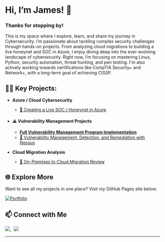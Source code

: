 # Hi, I’m James! 👋

### Thanks for stopping by!

This is my space where I explore, learn, and share my journey in Cybersecurity. I’m passionate about tackling complex security challenges through hands-on projects. From analyzing cloud migrations to building a live honeynet and SOC in Azure, I enjoy diving deep into the ever-evolving landscape of cybersecurity. Right now, I’m focusing on mastering Linux, Python, security automation, threat hunting, and pen testing. I'm also actively working towards certifications like CompTIA Security+ and Network+, with a long-term goal of achieving CISSP.



## 👨‍💻 Key Projects:

- **Azure / Cloud Cybersecurity**
  - [🔗 Creating a Live SOC / Honeynet in Azure](https://github.com/james-watson-iii/Azure-SOC-Honeynet)


- #### ⚠️ Vulnerability Management Projects
  - **[Full Vulnerability Management Program Implementation](https://github.com/trevinoparker7/vulnerability-management-program)**  
  - [🔗 Vulnerability Management, Detection, and Remediation with Nessus](https://github.com/james-watson-iii/Vulnerability-Management)

- **Cloud Migration Analysis**
  - [🔗 On-Premises to Cloud Migration Review](https://github.com/james-watson-iii/Cloud-Migration-Analysis/)



## 🌐 Explore More

Want to see all my projects in one place? Visit my GitHub Pages site below:

[![Portfolio](https://img.shields.io/badge/-Portfolio-000?style=for-the-badge&logo=github&logoColor=white)](https://jkopal101.github.io)



## 📫 Connect with Me

<a href="https://www.linkedin.com/in/james-kopal/">
  <img src="https://img.shields.io/badge/-LinkedIn-0072b1?&style=for-the-badge&logo=linkedin&logoColor=white" />
</a>
&nbsp;
<a href="https://twitter.com/yourtwitterhandle">
  <img src="https://img.shields.io/badge/-Twitter-1DA1F2?&style=for-the-badge&logo=twitter&logoColor=white" />
</a>

---


